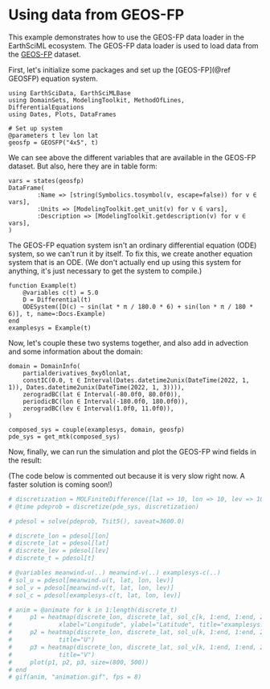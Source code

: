# Using data from GEOS-FP

This example demonstrates how to use the GEOS-FP data loader in the EarthSciML ecosystem. The GEOS-FP data loader is used to load data from the [GEOS-FP](https://gmao.gsfc.nasa.gov/GMAO_products/NRT_products.php) dataset.

First, let's initialize some packages and set up the [GEOS-FP](@ref GEOSFP) equation system.

```@example geosfp
using EarthSciData, EarthSciMLBase
using DomainSets, ModelingToolkit, MethodOfLines, DifferentialEquations
using Dates, Plots, DataFrames

# Set up system
@parameters t lev lon lat
geosfp = GEOSFP("4x5", t)
```

We can see above the different variables that are available in the GEOS-FP dataset.
But also, here they are in table form:

```@example geosfp
vars = states(geosfp)
DataFrame(
        :Name => [string(Symbolics.tosymbol(v, escape=false)) for v ∈ vars],
        :Units => [ModelingToolkit.get_unit(v) for v ∈ vars],
        :Description => [ModelingToolkit.getdescription(v) for v ∈ vars],
)
```

The GEOS-FP equation system isn't an ordinary differential equation (ODE) system, so we can't run it by itself.
To fix this, we create another equation system that is an ODE. 
(We don't actually end up using this system for anything, it's just necessary to get the system to compile.)

```@example geosfp
function Example(t)
    @variables c(t) = 5.0
    D = Differential(t)
    ODESystem([D(c) ~ sin(lat * π / 180.0 * 6) + sin(lon * π / 180 * 6)], t, name=:Docs₊Example)
end
examplesys = Example(t)
```

Now, let's couple these two systems together, and also add in advection and some information about the domain:

```@example geosfp
domain = DomainInfo(
    partialderivatives_δxyδlonlat,
    constIC(0.0, t ∈ Interval(Dates.datetime2unix(DateTime(2022, 1, 1)), Dates.datetime2unix(DateTime(2022, 1, 3)))),
    zerogradBC(lat ∈ Interval(-80.0f0, 80.0f0)),
    periodicBC(lon ∈ Interval(-180.0f0, 180.0f0)),
    zerogradBC(lev ∈ Interval(1.0f0, 11.0f0)),
)

composed_sys = couple(examplesys, domain, geosfp)
pde_sys = get_mtk(composed_sys)
```

Now, finally, we can run the simulation and plot the GEOS-FP wind fields in the result:

(The code below is commented out because it is very slow right now. A faster solution is coming soon!)
```julia
# discretization = MOLFiniteDifference([lat => 10, lon => 10, lev => 10], t, approx_order=2)
# @time pdeprob = discretize(pde_sys, discretization)

# pdesol = solve(pdeprob, Tsit5(), saveat=3600.0)

# discrete_lon = pdesol[lon]
# discrete_lat = pdesol[lat]
# discrete_lev = pdesol[lev]
# discrete_t = pdesol[t]

# @variables meanwind₊u(..) meanwind₊v(..) examplesys₊c(..)
# sol_u = pdesol[meanwind₊u(t, lat, lon, lev)]
# sol_v = pdesol[meanwind₊v(t, lat, lon, lev)]
# sol_c = pdesol[examplesys₊c(t, lat, lon, lev)]

# anim = @animate for k in 1:length(discrete_t)
#     p1 = heatmap(discrete_lon, discrete_lat, sol_c[k, 1:end, 1:end, 2], clim=(minimum(sol_c[:, :, :, 2]), maximum(sol_c[:, :, :, 2])),
#             xlabel="Longitude", ylabel="Latitude", title="examplesys.c: $(Dates.unix2datetime(discrete_t[k]))")
#     p2 = heatmap(discrete_lon, discrete_lat, sol_u[k, 1:end, 1:end, 2], clim=(minimum(sol_u[:, :, :, 2]), maximum(sol_u[:, :, :, 2])), 
#             title="U")
#     p3 = heatmap(discrete_lon, discrete_lat, sol_v[k, 1:end, 1:end, 2], clim=(minimum(sol_v[:, :, :, 2]), maximum(sol_v[:, :, :, 2])),
#             title="V")
#     plot(p1, p2, p3, size=(800, 500))
# end
# gif(anim, "animation.gif", fps = 8)
```